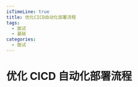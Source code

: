 ```yaml
---
isTimeLine: true
title: 优化CICD自动化部署流程
tags:
  - 面试
  - 基础
categories:
  - 面试
---
```


# 优化 CICD 自动化部署流程
